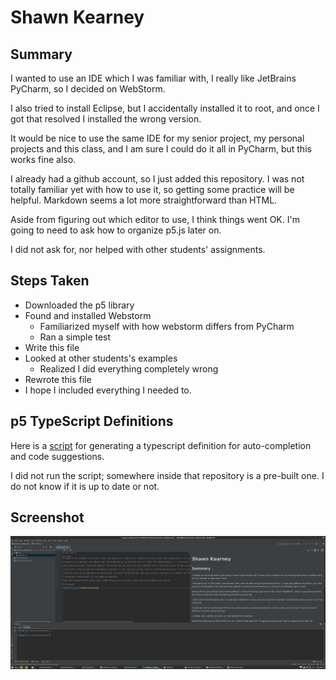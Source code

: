 # Shawn Kearney

## Summary

I wanted to use an IDE which I was familiar with, I really like JetBrains PyCharm, so I decided on WebStorm.

I also tried to install Eclipse, but I accidentally installed it to root, and once I got that resolved I installed the wrong version.

It would be nice to use the same IDE for my senior project, my personal projects and this class, and I am sure I could do it all in PyCharm, but this works fine also.

I already had a github account, so I just added this repository. I was not totally familiar yet with how to use it, so getting some practice will be helpful. Markdown seems a lot more straightforward than HTML.

Aside from figuring out which editor to use, I think things went OK. I'm going to need to ask how to organize p5.js later on.

I did not ask for, nor helped with other students' assignments.

## Steps Taken
* Downloaded the p5 library
* Found and installed Webstorm
    * Familiarized myself with how webstorm differs from PyCharm
    * Ran a simple test
* Write this file
* Looked at other students's examples
    * Realized I did everything completely wrong
* Rewrote this file
* I hope I included everything I needed to.

## p5 TypeScript Definitions

Here is a [script](https://github.com/p5-types/p5.ts) for generating a typescript definition for auto-completion and code suggestions. 

I did not run the script; somewhere inside that repository is a pre-built one. I do not know if it is up to date or not.

## Screenshot

![Image of my Editor](img/screenshot.png)
